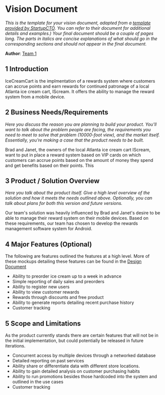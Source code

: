 # Vision Document

*This is the template for your vision document, adapted from a [template provided by StartupCTO](http://www.startupcto.com/templates/software-vision-document-template). You can refer to their document for additional details and examples.) Your final document should be a couple of pages long. The parts in italics are concise explanations of what should go in the corresponding sections and should not appear in the final document.*

**Author**: [Team 1](https://github.com/gt-ud-softeng/6300Fall14Team01/)

## 1 Introduction


IceCreamCart is the implmentation of a rewards system where customers can accrue points and earn rewards for continued patronage of a local Atlanta ice cream cart, IScream.  It offers the ability to manage the reward system from a mobile device.  

## 2 Business Needs/Requirements

*Here you discuss the reason you are planning to build your product. You’ll want to talk about the problem people are facing, the requirements you need to meet to solve that problem (10000-foot view), and the market itself. Essentially, you’re making a case that the product needs to be built.*

Brad and Janet, the owners of the local Atlanta ice cream cart IScream, want to put in place a reward system based on VIP cards on which customers can accrue points based on the amount of money they spend and get benefits based on their points.  This 

## 3 Product / Solution Overview

*Here you talk about the product itself. Give a high level overview of the solution and how it meets the needs outlined above. Optionally, you can talk about plans for both this version and future versions.*

Our team's solution was heavily influenced by Brad and Janet's desire to be able to manage their reward system on their mobile devices. Based on these requirements, our team has chosen to develop the rewards management software system for Android.  

## 4 Major Features (Optional)

The following are features outlined the features at a high level.  More of these mockups detailing these features can be found in the [Design Document](https://github.com/gt-ud-softeng/6300Fall14Team01/blob/designdocument/6300Fall14Project2/Deliverable1/DesignDocument.md#4-user-interface-design) 
  - Ability to preorder ice cream up to a week in advance
  - Simple reporting of daily sales and preorders
  - Ability to register new users
  - Ability to view customer rewards
  - Rewards through discounts and free product
  - Ability to generate reports detailing recent purchase history
  - Customer tracking
  

## 5 Scope and Limitations

As the product currently stands there are certain features that will not be in the initial implementation, but could potentially be released in future iterations.      
  - Concurrent access by multiple devices through a networked database
  - Detailed reporting on past services
  - Ability share or differentiate data with different store locations.
  - Ability to gain detailed analysis on customer purchasing habits
  - Ability to run promotions besides those hardcoded into the system and outlined in the use cases
  - Customer tracking
